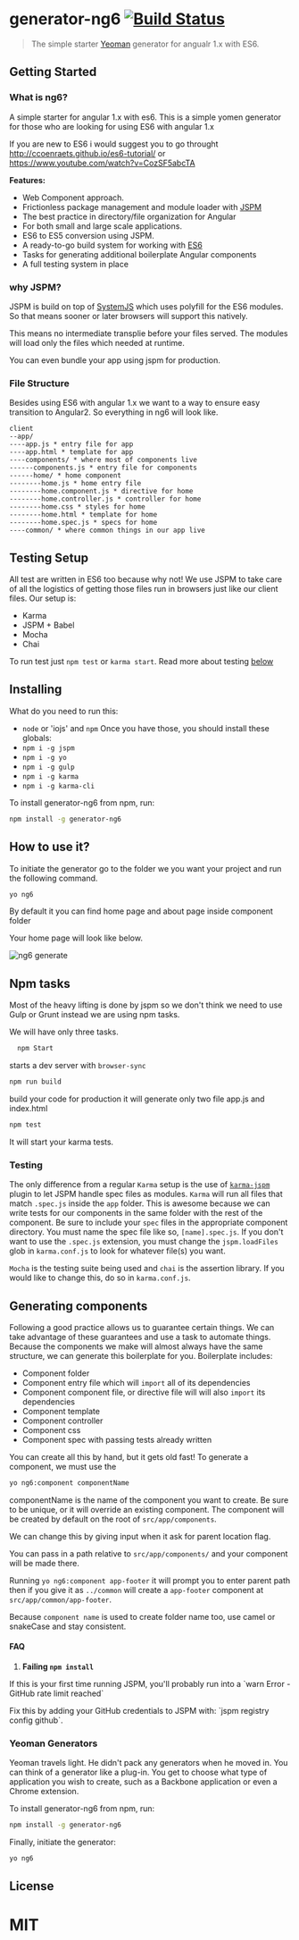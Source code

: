 # generator-ng6 [![Build Status](https://secure.travis-ci.org/dimpu/generator-ng6.png?branch=master)](https://travis-ci.org/dimpu/generator-ng6)

> The simple starter [Yeoman](http://yeoman.io) generator for angualr 1.x with ES6.


## Getting Started
### What is ng6?
A simple starter for angular 1.x with es6. This is a simple yomen generator for those who are looking for using ES6 with angular 1.x

If you are new to ES6 i would suggest you to go throught http://ccoenraets.github.io/es6-tutorial/ or https://www.youtube.com/watch?v=CozSF5abcTA

**Features:**
* Web Component approach.
* Frictionless package management and module loader with [JSPM](http://jspm.io)
* The best practice in directory/file organization for Angular
* For both small and large scale applications.
* ES6 to ES5 conversion using JSPM.
* A ready-to-go build system for working with [ES6](https://git.io/es6features)
* Tasks for generating additional boilerplate Angular components
* A full testing system in place


### why JSPM?
JSPM is build on top of  [SystemJS](https://github.com/systemjs/systemjs) which uses polyfill for the ES6 modules. So that means sooner or later browsers will support this natively.

This means no intermediate transplie before your files served. The modules will load only  the files which needed at runtime.

You can even bundle your app using jspm for production.

### File Structure
Besides using ES6 with angular 1.x we want to a way to ensure easy transition to Angular2. So everything in ng6 will look like.
```
client
--app/
----app.js * entry file for app
----app.html * template for app
----components/ * where most of components live
------components.js * entry file for components
------home/ * home component
--------home.js * home entry file
--------home.component.js * directive for home
--------home.controller.js * controller for home
--------home.css * styles for home
--------home.html * template for home
--------home.spec.js * specs for home
----common/ * where common things in our app live
```

## Testing Setup
All test are written in ES6 too because why not! We use JSPM to take care of all the logistics of getting those files run in browsers just like our client files. Our setup is:

* Karma
* JSPM + Babel
* Mocha
* Chai

To run test just `npm test` or `karma start`. Read more about testing [below](#testing)

## Installing
What do you need to run this:
* `node` or 'iojs' and `npm`
Once you have those, you should install these globals:
* `npm i -g jspm`
* `npm i -g yo`
* `npm i -g gulp`
* `npm i -g karma`
* `npm i -g karma-cli`

To install generator-ng6 from npm, run:

```bash
npm install -g generator-ng6
```
## How to use it?
To initiate the generator go to the folder we you want your project and run the following command.

```bash
yo ng6
```
By default it you can find home page and about page inside component folder

Your home page will look like below.

![ng6 generate](http://i.imgur.com/6z7MnmA.png "yo ng6")


## Npm tasks

Most of the heavy lifting is done by jspm so we don't think we need to use Gulp or Grunt instead we are using npm tasks.

We will have only three tasks.

```bash
  npm Start
  ```
 starts a dev server with `browser-sync`
 ```bash
 npm run build
 ```
build your code for production it will generate only two file app.js and index.html

```bash
npm test
```
It will start your karma tests.

### Testing

The only difference from a regular `Karma` setup is the use of [`karma-jspm`](https://github.com/Workiva/karma-jspm) plugin to let JSPM handle spec files as modules. `Karma` will run all files that match `.spec.js` inside the `app` folder. This is awesome because we can write tests for our components in the same folder with the rest of the component. Be sure to include your `spec` files in the appropriate component directory. You must name the spec file like so, `[name].spec.js`. If you don't want to use the `.spec.js` extension, you must change the `jspm.loadFiles` glob in `karma.conf.js` to look for whatever file(s) you want.

`Mocha` is the testing suite being used and `chai` is the assertion library. If you would like to change this, do so in `karma.conf.js`.


## Generating components
Following a good practice allows us to guarantee certain things. We can take advantage of these guarantees and use a task to automate things. Because the components we make will almost always have the same structure, we can generate this boilerplate for you. Boilerplate includes:
* Component folder
* Component entry file which will `import` all of its dependencies
* Component component file, or directive file will will also `import` its dependencies
* Component template
* Component controller
* Component css
* Component spec with passing tests already written

You can create all this by hand, but it gets old fast!
To generate a component, we must use the

```bash
yo ng6:component componentName
```
componentName is the name of the component you want to create. Be sure to be unique, or it will override an existing component.
The component will be created by default on the root of `src/app/components`.

We can change this by giving input when it ask for parent location flag.

You can pass in a path relative to `src/app/components/` and your component will be made there.


Running `yo ng6:component app-footer` it will prompt you to enter parent path then if you give it as `../common` will create a `app-footer` component at `src/app/common/app-footer`.

Because `component name` is used to create folder name too, use camel or snakeCase and stay consistent.


#### FAQ

1. **Failing `npm install`**

<p>If this is your first time running JSPM, you'll probably run into a `warn Error - GitHub rate limit reached`
</p>
<p>
  Fix this by adding your GitHub credentials to JSPM with: `jspm registry config github`.
</p>



### Yeoman Generators

Yeoman travels light. He didn't pack any generators when he moved in. You can think of a generator like a plug-in. You get to choose what type of application you wish to create, such as a Backbone application or even a Chrome extension.

To install generator-ng6 from npm, run:

```bash
npm install -g generator-ng6
```

Finally, initiate the generator:

```bash
yo ng6
```


## License

MIT
=======
